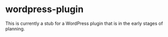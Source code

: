 # wordpress-plugin
This is currently a stub for a WordPress plugin that is in the early stages of planning.
